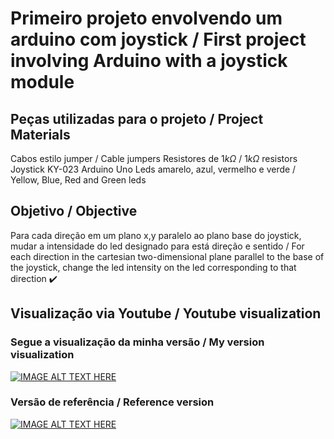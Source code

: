 # Primeiro projeto envolvendo um arduino com joystick / First project involving Arduino with a joystick module

## Peças utilizadas para o projeto / Project Materials

Cabos estilo jumper / Cable jumpers
Resistores de $1k\Omega$ / $1k\Omega$ resistors
Joystick KY-023
Arduino Uno
Leds amarelo, azul, vermelho e verde / Yellow, Blue, Red and Green leds

## Objetivo / Objective
Para cada direção em um plano x,y paralelo ao plano base do joystick, mudar a intensidade do led designado para está direção e sentido / For each direction in the cartesian two-dimensional plane parallel to the base of the joystick, change the led intensity on the led corresponding to that direction :heavy_check_mark:

## Visualização via Youtube / Youtube visualization
### Segue a visualização da minha versão / My version visualization
[![IMAGE ALT TEXT HERE](https://img.youtube.com/vi/Op5lkWuWvg8/0.jpg)](https://www.youtube.com/watch?v=Op5lkWuWvg8)
### Versão de referência / Reference version
[![IMAGE ALT TEXT HERE](https://img.youtube.com/vi/vo7SbVhW3pE/0.jpg)](https://www.youtube.com/watch?v=vo7SbVhW3pE)

